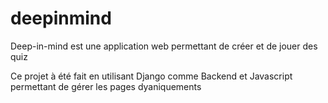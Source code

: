 # deepinmind

Deep-in-mind est une application web permettant de créer et de jouer des quiz

Ce projet à été fait en utilisant Django comme Backend et Javascript permettant de gérer les pages dyaniquements
